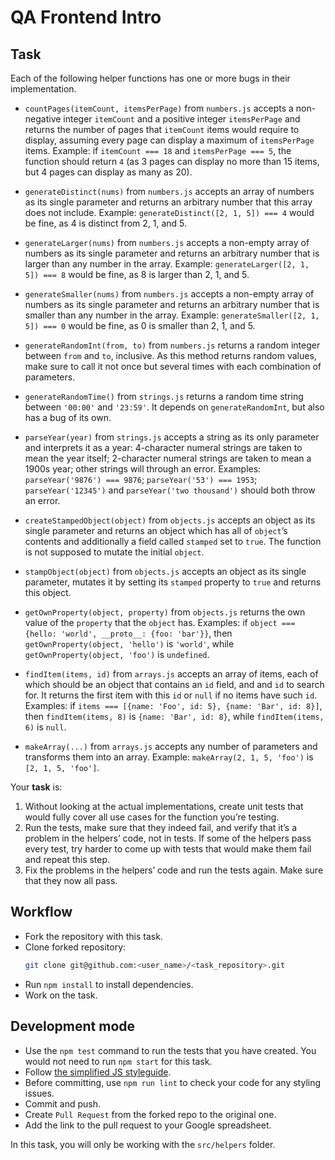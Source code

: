 # QA Frontend Intro

## Task
Each of the following helper functions has one or more bugs in their implementation.

- `countPages(itemCount, itemsPerPage)` from `numbers.js` accepts a non-negative integer `itemCount` and a positive integer `itemsPerPage` and returns the number of pages that `itemCount` items would require to display, assuming every page can display a maximum of `itemsPerPage` items. Example: if `itemCount === 18` and `itemsPerPage === 5`, the function should return `4` (as 3 pages can display no more than 15 items, but 4 pages can display as many as 20).

- `generateDistinct(nums)` from `numbers.js` accepts an array of numbers as its single parameter and returns an arbitrary number that this array does not include. Example: `generateDistinct([2, 1, 5]) === 4` would be fine, as 4 is distinct from 2, 1, and 5.

- `generateLarger(nums)` from `numbers.js` accepts a non-empty array of numbers as its single parameter and returns an arbitrary number that is larger than any number in the array. Example: `generateLarger([2, 1, 5]) === 8` would be fine, as 8 is larger than 2, 1, and 5.

- `generateSmaller(nums)` from `numbers.js` accepts a non-empty array of numbers as its single parameter and returns an arbitrary number that is smaller than any number in the array. Example: `generateSmaller([2, 1, 5]) === 0` would be fine, as 0 is smaller than 2, 1, and 5.

- `generateRandomInt(from, to)` from `numbers.js` returns a random integer between `from` and `to`, inclusive. As this method returns random values, make sure to call it not once but several times with each combination of parameters.

- `generateRandomTime()` from `strings.js` returns a random time string between `'00:00'` and `'23:59'`. It depends on `generateRandomInt`, but also has a bug of its own.

- `parseYear(year)` from `strings.js` accepts a string as its only parameter and interprets it as a year: 4-character numeral strings are taken to mean the year itself; 2-character numeral strings are taken to mean a 1900s year; other strings will through an error. Examples: `parseYear('9876') === 9876`; `parseYear('53') === 1953`; `parseYear('12345')` and `parseYear('two thousand')` should both throw an error.

- `createStampedObject(object)` from `objects.js` accepts an object as its single parameter and returns an object which has all of `object`’s contents and additionally a field called `stamped` set to `true`. The function is not supposed to mutate the initial `object`.

- `stampObject(object)` from `objects.js` accepts an object as its single parameter, mutates it by setting its `stamped` property to `true` and returns this object.

- `getOwnProperty(object, property)` from `objects.js` returns the own value of the `property` that the `object` has. Examples: if `object === {hello: 'world', __proto__: {foo: 'bar'}}`, then `getOwnProperty(object, 'hello')` is `'world'`, while `getOwnProperty(object, 'foo')` is `undefined`.

- `findItem(items, id)` from `arrays.js` accepts an array of items, each of which should be an object that contains an `id` field, and and `id` to search for. It returns the first item with this `id` or `null` if no items have such `id`. Examples: if `items === [{name: 'Foo', id: 5}, {name: 'Bar', id: 8}]`, then `findItem(items, 8)` is `{name: 'Bar', id: 8}`, while `findItem(items, 6)` is `null`.

- `makeArray(...)` from `arrays.js` accepts any number of parameters and transforms them into an array. Example: `makeArray(2, 1, 5, 'foo')` is `[2, 1, 5, 'foo']`.

Your **task** is:

1. Without looking at the actual implementations, create unit tests that would fully cover all use cases for the function you’re testing.
1. Run the tests, make sure that they indeed fail, and verify that it’s a problem in the helpers’ code, not in tests. If some of the helpers pass every test, try harder to come up with tests that would make them fail and repeat this step.
1. Fix the problems in the helpers’ code and run the tests again. Make sure that they now all pass.


## Workflow
- Fork the repository with this task.
- Clone forked repository:
    ```bash
    git clone git@github.com:<user_name>/<task_repository>.git
    ```
- Run `npm install` to install dependencies.
- Work on the task.

## Development mode
- Use the `npm test` command to run the tests that you have created. You would not need to run `npm start` for this task.
- Follow [the simplified JS styleguide](https://mate-academy.github.io/style-guides/javascript-standard-modified).
- Before committing, use `npm run lint` to check your code for any styling issues.
- Commit and push.
- Create `Pull Request` from the forked repo to the original one.
- Add the link to the pull request to your Google spreadsheet.

In this task, you will only be working with the `src/helpers` folder.
